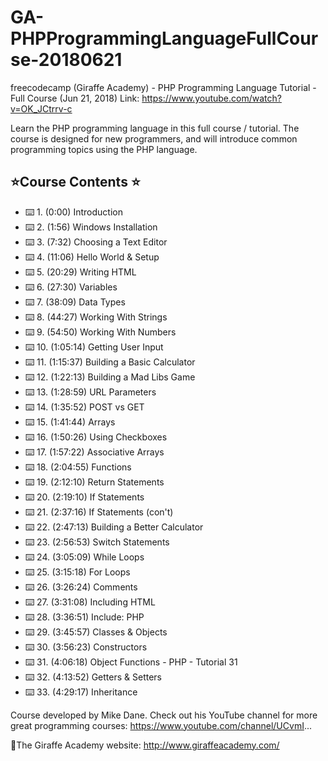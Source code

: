 # GA-PHPProgrammingLanguageFullCourse-20180621

freecodecamp (Giraffe Academy) - PHP Programming Language Tutorial - Full Course (Jun 21, 2018)
Link: https://www.youtube.com/watch?v=OK_JCtrrv-c

Learn the PHP programming language in this full course / tutorial. The course is designed for new programmers, and will introduce common programming topics using the PHP language.

## ⭐️Course Contents ⭐️
* ⌨️ 1. (0:00) Introduction
* ⌨️ 2. (1:56) Windows Installation
* ⌨️ 3. (7:32) Choosing a Text Editor
* ⌨️ 4. (11:06) Hello World & Setup
* ⌨️ 5. (20:29) Writing HTML
* ⌨️ 6. (27:30) Variables
* ⌨️ 7. (38:09) Data Types
* ⌨️ 8. (44:27) Working With Strings
* ⌨️ 9. (54:50) Working With Numbers
* ⌨️ 10. (1:05:14) Getting User Input
* ⌨️ 11. (1:15:37) Building a Basic Calculator
* ⌨️ 12. (1:22:13) Building a Mad Libs Game
* ⌨️ 13. (1:28:59) URL Parameters
* ⌨️ 14. (1:35:52) POST vs GET
* ⌨️ 15. (1:41:44) Arrays
* ⌨️ 16. (1:50:26) Using Checkboxes
* ⌨️ 17. (1:57:22) Associative Arrays
* ⌨️ 18. (2:04:55) Functions
* ⌨️ 19. (2:12:10) Return Statements
* ⌨️ 20. (2:19:10) If Statements
* ⌨️ 21. (2:37:16) If Statements (con't)
* ⌨️ 22. (2:47:13) Building a Better Calculator
* ⌨️ 23. (2:56:53) Switch Statements
* ⌨️ 24. (3:05:09) While Loops
* ⌨️ 25. (3:15:18) For Loops
* ⌨️ 26. (3:26:24) Comments
* ⌨️ 27. (3:31:08) Including HTML
* ⌨️ 28. (3:36:51) Include: PHP
* ⌨️ 29. (3:45:57) Classes & Objects
* ⌨️ 30. (3:56:23) Constructors
* ⌨️ 31. (4:06:18) Object Functions - PHP - Tutorial 31
* ⌨️ 32. (4:13:52) Getters & Setters
* ⌨️ 33. (4:29:17) Inheritance

Course developed by Mike Dane. Check out his YouTube channel for more great programming courses: https://www.youtube.com/channel/UCvmI...

🔗The Giraffe Academy website: http://www.giraffeacademy.com/
